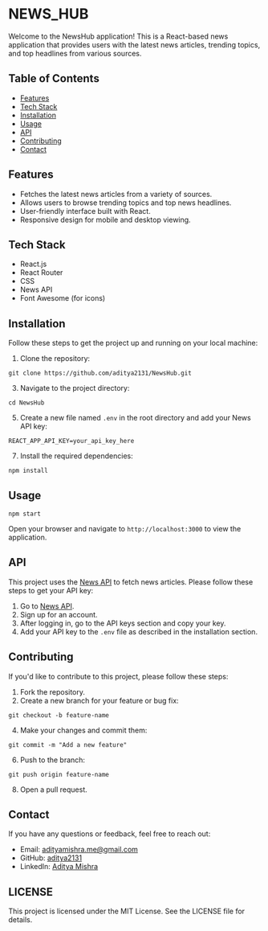 
# NEWS_HUB

Welcome to the  NewsHub application! This is a React-based news application that provides users with the latest news articles, trending topics, and top headlines from various sources.

## Table of Contents

*   [Features](#features)
*   [Tech Stack](#tech-stack)
*   [Installation](#installation)
*   [Usage](#usage)
*   [API](#api)
*   [Contributing](#contributing)
*   [Contact](#contact)

## Features

*   Fetches the latest news articles from a variety of sources.
*   Allows users to browse trending topics and top news headlines.
*   User-friendly interface built with React.
*   Responsive design for mobile and desktop viewing.

## Tech Stack

*   React.js
*   React Router
*   CSS
*   News API
*   Font Awesome (for icons)

## Installation

Follow these steps to get the project up and running on your local machine:

1.  Clone the repository:

```
git clone https://github.com/aditya2131/NewsHub.git
```

3.  Navigate to the project directory:

```
cd NewsHub
```

5.  Create a new file named `.env` in the root directory and add your News API key:

```
REACT_APP_API_KEY=your_api_key_here
```

7.  Install the required dependencies:

```
npm install
```

## Usage

```
npm start
```

Open your browser and navigate to `http://localhost:3000` to view the application.

## API

This project uses the [News API](https://newsapi.org/) to fetch news articles. Please follow these steps to get your API key:

1.  Go to [News API](https://newsapi.org/).
2.  Sign up for an account.
3.  After logging in, go to the API keys section and copy your key.
4.  Add your API key to the `.env` file as described in the installation section.

## Contributing

If you'd like to contribute to this project, please follow these steps:

1.  Fork the repository.
2.  Create a new branch for your feature or bug fix:

```
git checkout -b feature-name
```

4.  Make your changes and commit them:

```
git commit -m "Add a new feature"
```

6.  Push to the branch:

```
git push origin feature-name
```

8.  Open a pull request.

## Contact

If you have any questions or feedback, feel free to reach out:

*   Email: [adityamishra.me@gmail.com](mailto:adityamishra.me@gmail.com)
*   GitHub: [aditya2131](https://github.com/aditya2131)
*   LinkedIn: [Aditya Mishra](https://www.linkedin.com/in/aditya-mishra-6k/)

## LICENSE
 This project is licensed under the MIT License. See the LICENSE file for details.